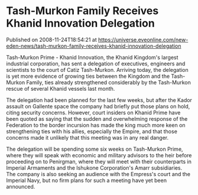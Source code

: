# Tash-Murkon Family Receives Khanid Innovation Delegation
Published on 2008-11-24T18:54:21 at https://universe.eveonline.com/new-eden-news/tash-murkon-family-receives-khanid-innovation-delegation

Tash-Murkon Prime - Khanid Innovation, the Khanid Kingdom's largest industrial corporation, has sent a delegation of executives, engineers and scientists to the court of Catiz Tash-Murkon. Arriving today, the delegation is yet more evidence of growing ties between the Kingdom and the Tash-Murkon Family, ties already strengthened considerably by the Tash-Murkon rescue of several Khanid vessels last month.

The delegation had been planned for the last few weeks, but after the Kador assault on Gallente space the company had briefly put those plans on hold, citing security concerns. However, court insiders on Khanid Prime have been quoted as saying that the sudden and overwhelming response of the Federation to the border incursion has made the king much more keen on strengthening ties with his allies, especially the Empire, and that those concerns made it unlikely that this meeting was in any real danger.  
  
The delegation will be spending some six weeks on Tash-Murkon Prime, where they will speak with economic and military advisors to the heir before proceeding on to Penirgman, where they will meet with their counterparts in Imperial Armaments and the Ishukone Corporation's Amarr subsidiaries. The company is also seeking an audience with the Empress's court and the Imperial Navy, but no firm plans for such a meeting have yet been announced.
